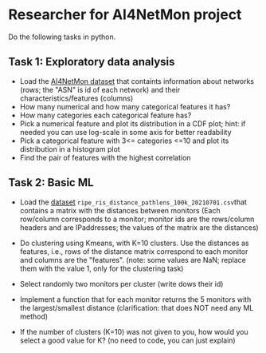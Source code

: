 # Researcher for AI4NetMon project


Do the following tasks in python. 


## Task 1: Exploratory data analysis

- Load the [AI4NetMon dataset]( https://github.com/sermpezis/ai4netmon/tree/main/data/aggregate_data ) that containts information about networks (rows; the "ASN" is id of each network) and their characteristics/features (columns)
- How many numerical and how many categorical features it has?
- How many categories each categorical feature has?
- Pick a numerical feature and plot its distribution in a CDF plot; hint: if needed you can use log-scale in some axis for better readability
- Pick a categorical feature with 3<= categories <=10 and plot its distribution in a histogram plot
- Find the pair of features with the highest correlation



## Task 2: Basic ML

- Load the [dataset](https://github.com/sermpezis/ai4netmon/tree/main/data/similarity) `ripe_ris_distance_pathlens_100k_20210701.csv`that contains a matrix with the distances between monitors (Each row/column corresponds to a monitor; monitor ids are the rows/column headers and are IPaddresses; the values of the matrix are the distances)

- Do clustering using Kmeans, with K=10 clusters. Use the distances as features, i.e., rows of the distance matrix correspond to each monitor and columns are the "features". (note: some values are NaN; replace them with the value 1, only for the clustering task)

- Select randomly two monitors per cluster (write dows their id)

- Implement a function that for each monitor returns the 5 monitors with the largest/smallest distance (clarification: that does NOT need any ML method)

- If the number of clusters (K=10) was not given to you, how would you select a good value for K? (no need to code, you can just explain)

